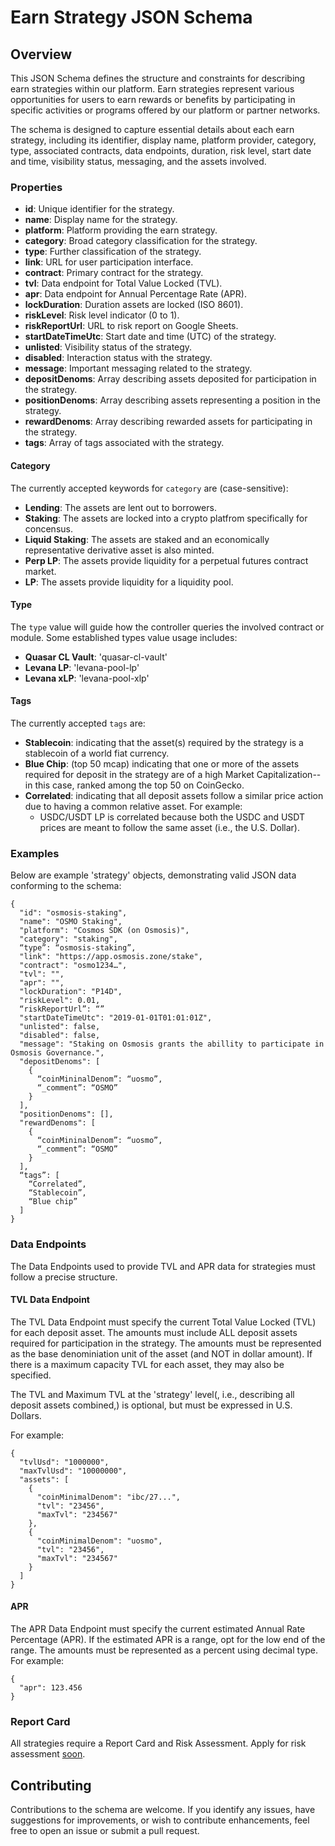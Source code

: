 # Earn Strategy JSON Schema

## Overview

This JSON Schema defines the structure and constraints for describing earn strategies within our platform. Earn strategies represent various opportunities for users to earn rewards or benefits by participating in specific activities or programs offered by our platform or partner networks.

The schema is designed to capture essential details about each earn strategy, including its identifier, display name, platform provider, category, type, associated contracts, data endpoints, duration, risk level, start date and time, visibility status, messaging, and the assets involved.

### Properties

- **id**: Unique identifier for the strategy.
- **name**: Display name for the strategy.
- **platform**: Platform providing the earn strategy.
- **category**: Broad category classification for the strategy.
- **type**: Further classification of the strategy.
- **link**: URL for user participation interface.
- **contract**: Primary contract for the strategy.
- **tvl**: Data endpoint for Total Value Locked (TVL).
- **apr**: Data endpoint for Annual Percentage Rate (APR).
- **lockDuration**: Duration assets are locked (ISO 8601).
- **riskLevel**: Risk level indicator (0 to 1).
- **riskReportUrl**: URL to risk report on Google Sheets.
- **startDateTimeUtc**: Start date and time (UTC) of the strategy.
- **unlisted**: Visibility status of the strategy.
- **disabled**: Interaction status with the strategy.
- **message**: Important messaging related to the strategy.
- **depositDenoms**: Array describing assets deposited for participation in the strategy.
- **positionDenoms**: Array describing assets representing a position in the strategy.
- **rewardDenoms**: Array describing rewarded assets for participating in the strategy.
- **tags**: Array of tags associated with the strategy.

#### Category 

The currently accepted keywords for `category` are (case-sensitive):
- **Lending**: The assets are lent out to borrowers. 
- **Staking**: The assets are locked into a crypto platfrom specifically for concensus.
- **Liquid Staking**: The assets are staked and an economically representative derivative asset is also minted. 
- **Perp LP**: The assets provide liquidity for a perpetual futures contract market.
- **LP**: The assets provide liquidity for a liquidity pool.

#### Type

The `type` value will guide how the controller queries the involved contract or module.
Some established types value usage includes:
- **Quasar CL Vault**: 'quasar-cl-vault'
- **Levana LP**: 'levana-pool-lp'
- **Levana xLP**: 'levana-pool-xlp'

#### Tags

The currently accepted `tags` are:
- **Stablecoin**: indicating that the asset(s) required by the strategy is a stablecoin of a world fiat currency.
- **Blue Chip**: (top 50 mcap) indicating that one or more of the assets required for deposit in the strategy are of a high Market Capitalization--in this case, ranked among the top 50 on CoinGecko.
- **Correlated**: indicating that all deposit assets follow a similar price action due to having a common relative asset. For example:
  - USDC/USDT LP is correlated because both the USDC and USDT prices are meant to follow the same asset (i.e., the U.S. Dollar).

### Examples

Below are example 'strategy' objects, demonstrating valid JSON data conforming to the schema:

```
{
  "id": "osmosis-staking",
  "name": "OSMO Staking",
  "platform": "Cosmos SDK (on Osmosis)",
  "category": "staking",
  “type”: “osmosis-staking”,
  "link": "https://app.osmosis.zone/stake",
  "contract": "osmo1234…",
  "tvl": "",
  "apr": "",
  "lockDuration": "P14D",
  "riskLevel": 0.01,
  “riskReportUrl”: “”
  "startDateTimeUtc": "2019-01-01T01:01:01Z",
  "unlisted": false,
  "disabled": false,
  "message": "Staking on Osmosis grants the abillity to participate in Osmosis Governance.",
  "depositDenoms": [
    {
      “coinMininalDenom”: “uosmo”,
      “_comment”: “OSMO”
    }
  ],
  "positionDenoms": [],
  "rewardDenoms": [
    {
      “coinMininalDenom”: “uosmo”,
      “_comment”: “OSMO”
    }
  ],
  “tags”: [
    “Correlated”,
    “Stablecoin”,
    “Blue chip”
  ]
}
```


### Data Endpoints

The Data Endpoints used to provide TVL and APR data for strategies must follow a precise structure.

#### TVL Data Endpoint

The TVL Data Endpoint must specify the current Total Value Locked (TVL) for each deposit asset.
The amounts must include ALL deposit assets required for participation in the strategy.
The amounts must be represented as the base denominiation unit of the asset (and NOT in dollar amount).
If there is a maximum capacity TVL for each asset, they may also be specified.

The TVL and Maximum TVL at the 'strategy' level(, i.e., describing all deposit assets combined,) is optional, but must be expressed in U.S. Dollars. 

For example:
```
{
  "tvlUsd": "1000000",
  "maxTvlUsd": "10000000",
  "assets": [
    {
      "coinMinimalDenom": "ibc/27...",
      "tvl": "23456",
      "maxTvl": "234567"
    },
    {
      "coinMinimalDenom": "uosmo",
      "tvl": "23456",
      "maxTvl": "234567"
    }
  ]
}
```

#### APR

The APR Data Endpoint must specify the current estimated Annual Rate Percentage (APR).
If the estimated APR is a range, opt for the low end of the range.
The amounts must be represented as a percent using decimal type.
For example:
```
{
  "apr": 123.456
}
```

### Report Card

All strategies require a Report Card and Risk Assessment. Apply for risk assessment [soon](here).


## Contributing

Contributions to the schema are welcome. If you identify any issues, have suggestions for improvements, or wish to contribute enhancements, feel free to open an issue or submit a pull request.
